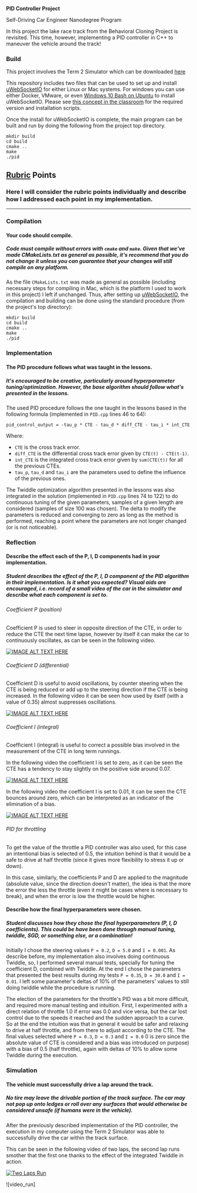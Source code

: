 **PID Controller Project**


Self-Driving Car Engineer Nanodegree Program

In this project the lake race track from the Behavioral Cloning Project is revisited. This time, however, implementing a PID controller in C++ to maneuver the vehicle around the track!


### Build

This project involves the Term 2 Simulator which can be downloaded [here](https://github.com/udacity/self-driving-car-sim/releases)

This repository includes two files that can be used to set up and install [uWebSocketIO](https://github.com/uWebSockets/uWebSockets) for either Linux or Mac systems. For windows you can use either Docker, VMware, or even [Windows 10 Bash on Ubuntu](https://www.howtogeek.com/249966/how-to-install-and-use-the-linux-bash-shell-on-windows-10/) to install uWebSocketIO. Please see [this concept in the classroom](https://classroom.udacity.com/nanodegrees/nd013/parts/40f38239-66b6-46ec-ae68-03afd8a601c8/modules/0949fca6-b379-42af-a919-ee50aa304e6a/lessons/f758c44c-5e40-4e01-93b5-1a82aa4e044f/concepts/16cf4a78-4fc7-49e1-8621-3450ca938b77) for the required version and installation scripts.

Once the install for uWebSocketIO is complete, the main program can be built and run by doing the following from the project top directory.

```
mkdir build
cd build
cmake ..
make
./pid
```


## [Rubric](https://review.udacity.com/#!/rubrics/824/view) Points
### Here I will consider the rubric points individually and describe how I addressed each point in my implementation.  

---
### Compilation

#### Your code should compile.
##### Code must compile without errors with ```cmake``` and ```make```. Given that we've made CMakeLists.txt as general as possible, it's recommend that you do not change it unless you can guarantee that your changes will still compile on any platform.

As the file ```CMakeLists.txt``` was made as general as possible (including necessary steps for compiling in Mac, which is the platform I used to work in this project) I left if unchanged. Thus, after setting up [uWebSocketIO](https://github.com/uWebSockets/uWebSockets), the compilation and building can be done using the standard procedure (from the project's top directory):

```
mkdir build
cd build
cmake ..
make
./pid
```


### Implementation

#### The PID procedure follows what was taught in the lessons.
##### It's encouraged to be creative, particularly around hyperparameter tuning/optimization. However, the base algorithm should follow what's presented in the lessons.

The used PID procedure follows the one taught in the lessons based in the following formula (implemented in ```PID.cpp``` lines 46 to 64):

```
pid_control_output = -tau_p * CTE - tau_d * diff_CTE - tau_i * int_CTE
```

Where:
* ```CTE``` is the cross track error.
* ```diff_CTE``` is the differential cross track error given by ```CTE(t) - CTE(t-1)```.
* ```int_CTE``` is the integrated cross track error given by ```sum(CTE(t))``` for all the previous CTEs.
* ```tau_p```, ```tau_d``` and ```tau_i``` are the parameters used to define the influence of the previous ones.

The Twiddle optimization algorithm presented in the lessons was also integrated in the solution (implemented in ```PID.cpp``` lines 74 to 122) to do continuous tuning of the given parameters, samples of a given length are considered (samples of size 100 was chosen). The delta to modify the parameters is reduced and converging to zero as long as the method is performed, reaching a point where the parameters are not longer changed (or is not noticeable).


### Reflection

#### Describe the effect each of the P, I, D components had in your implementation.
##### Student describes the effect of the P, I, D component of the PID algorithm in their implementation. Is it what you expected? Visual aids are encouraged, i.e. record of a small video of the car in the simulator and describe what each component is set to.

###### Coefficient P (position)

Coefficient P is used to steer in opposite direction of the CTE, in order to reduce the CTE the next time lapse, however by itself it can make the car to continuously oscillates, as can be seen in the following video.

[![IMAGE ALT TEXT HERE](http://img.youtube.com/vi/19i4zbjLePw/0.jpg)](http://www.youtube.com/watch?v=19i4zbjLePw)

###### Coefficient D (differential)

Coefficient D is useful to avoid oscillations, by counter steering when the CTE is being reduced or add up to the steering direction if the CTE is being increased. In the following video it can be seen how used by itself (with a value of 0.35) almost suppresses oscillations.

[![IMAGE ALT TEXT HERE](http://img.youtube.com/vi/03jrWCScxB0/0.jpg)](http://www.youtube.com/watch?v=03jrWCScxB0)

###### Coefficient I (integral)

Coefficient I (integral) is useful to correct a possible bias involved in the measurement of the CTE in long term runnings.

In the following video the coefficient I is set to zero, as it can be seen the CTE has a tendency to stay slightly on the positive side around 0.07.

[![IMAGE ALT TEXT HERE](http://img.youtube.com/vi/WArfWTqbBj4/0.jpg)](http://www.youtube.com/watch?v=WArfWTqbBj4)

In the following video the coefficient I is set to 0.01, it can be seen the CTE bounces around zero, which can be interpreted as an indicator of the elimination of a bias.

[![IMAGE ALT TEXT HERE](http://img.youtube.com/vi/YeibrAnoL-I/0.jpg)](http://www.youtube.com/watch?v=YeibrAnoL-I)

###### PID for throttling

To get the value of the throttle a PID controller was also used, for this case an intentional bias is selected of 0.5, the intuition behind is that it would be a safe to drive at half throttle (since it gives more flexibility to stress it up or down).

In this case, similarly, the coefficients P and D are applied to the magnitude (absolute value, since the direction doesn't matter), the idea is that the more the error the less the throttle (even it might be cases where is necessary to break), and when the error is low the throttle would be higher.


#### Describe how the final hyperparameters were chosen.
##### Student discusses how they chose the final hyperparameters (P, I, D coefficients). This could be have been done through manual tuning, twiddle, SGD, or something else, or a combination!

Initially I chose the steering values ```P = 0.2```, ```D = 5.0``` and  ```I = 0.001```. As describe before, my implementation also involves doing continuous Twiddle, so, I performed several manual tests, specially for tuning the coefficient D, combined with Twiddle. At the end I chose the parameters that presented the best results during my tests ```P = 0.35```, ```D = 30.0``` and ```I = 0.01```. I left some parameter's deltas of 10% of the parameters' values to still doing twiddle while the procedure is running.

The election of the parameters for the throttle's PID was a bit more difficult, and required more manual testing and intuition. First, I experimented with a direct relation of throttle 1.0 if error was 0.0 and vice versa, but the car lost control due to the speeds it reached and the sudden approach to a curve. So at the end the intuition was that in general it would be safer and relaxing to drive at half throttle, and from there to adjust according to the CTE. The final values selected where ```P = 0.3```, ```D = 0.3``` and ```I = 0.0``` (I is zero since the absolute value of CTE is considered and a bias was introduced on purpose) with a bias of 0.5 (half throttle), again with deltas of 10% to allow some Twiddle during the execution.

### Simulation

#### The vehicle must successfully drive a lap around the track.
##### No tire may leave the drivable portion of the track surface. The car may not pop up onto ledges or roll over any surfaces that would otherwise be considered unsafe (if humans were in the vehicle).

After the previously described implementation of the PID controller, the execution in my computer using the Term 2 Simulator was able to successfully drive the car within the track surface.

This can be seen in the following video of two laps, the second lap runs smother that the first one thanks to the effect of the integrated Twiddle in action.

[![Two Laps Run](http://img.youtube.com/vi/uvuqDuGUPaw/0.jpg)](http://www.youtube.com/watch?v=uvuqDuGUPaw)

![video_run]
